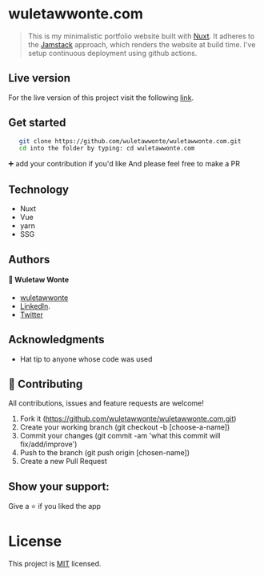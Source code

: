 # wuletawwonte.com

> This is my minimalistic portfolio website built with [Nuxt](https://nuxt.com/). It adheres to the [Jamstack](https://jamstack.org) approach, which renders the website at build time. I've setup continuous deployment using github actions.

## Live version

For the live version of this project visit the following [link](https://wuletawwonte.com/).

## Get started

```bash
   git clone https://github.com/wuletawwonte/wuletawwonte.com.git
   cd into the folder by typing: cd wuletawwonte.com
```

:heavy_plus_sign: add your contribution if you'd like
And please feel free to make a PR

## Technology

- Nuxt
- Vue
- yarn
- SSG

## Authors

#### :bust_in_silhouette: Wuletaw Wonte

- [wuletawwonte](https://github.com/wuletawwonte)
- [LinkedIn](https://www.linkedin.com/in/wuletawwonte/).
- [Twitter](https://twitter.com/wuletawwonte)

## Acknowledgments

- Hat tip to anyone whose code was used

## 🤝 Contributing

All contributions, issues and feature requests are welcome!

1. Fork it (https://github.com/wuletawwonte/wuletawwonte.com.git)
2. Create your working branch (git checkout -b [choose-a-name])
3. Commit your changes (git commit -am 'what this commit will fix/add/improve')
4. Push to the branch (git push origin [chosen-name])
5. Create a new Pull Request

## Show your support:

Give a :star: if you liked the app

# License

This project is [MIT](LICENSE.md) licensed.
